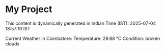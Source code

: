 # My Project

This content is dynamically generated in Indian Time (IST): 2025-07-04 18:57:19 IST


Current Weather in Coimbatore:
Temperature: 29.88 °C
Condition: broken clouds
